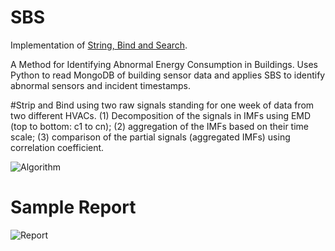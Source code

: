 # SBS
Implementation of [String, Bind and Search](http://www.eecs.berkeley.edu/~jortiz/papers/p129-fontugne.pdf).

A Method for Identifying Abnormal Energy Consumption in Buildings. Uses Python to read MongoDB of building sensor data and applies SBS to identify abnormal sensors and incident timestamps.


#Strip and Bind using two raw signals standing for one week of data from two different HVACs. 
(1) Decomposition of the signals in IMFs using EMD (top to bottom: c1 to cn); 
(2) aggregation of the IMFs based on their time scale; 
(3) comparison of the partial signals (aggregated IMFs) using correlation coefficient.

![Algorithm](http://i.imgur.com/iepSwgc.png)


# Sample Report

![Report](http://i.imgur.com/48y4yNf.png)

